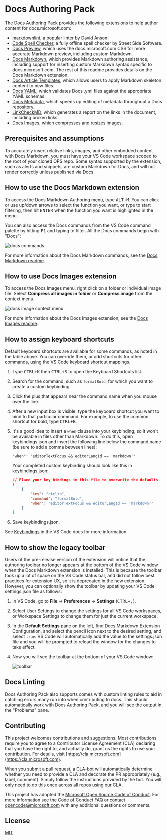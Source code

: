 # Docs Authoring Pack

The Docs Authoring Pack provides the following extensions to help author content for docs.microsoft.com:

* [markdownlint](https://marketplace.visualstudio.com/items?itemName=DavidAnson.vscode-markdownlint), a popular linter by David Anson.
* [Code Spell Checker](https://marketplace.visualstudio.com/items?itemName=streetsidesoftware.code-spell-checker), a fully offline spell checker by Street Side Software.
* [Docs Preview](https://marketplace.visualstudio.com/items?itemName=docsmsft.docs-preview), which uses the docs.microsoft.com CSS for more accurate Markdown preview, including custom Markdown.
* [Docs Markdown](https://marketplace.visualstudio.com/items?itemName=docsmsft.docs-markdown), which provides Markdown authoring assistance, including support for inserting custom Markdown syntax specific to docs.microsoft.com. The rest of this readme provides details on the Docs Markdown extension.
* [Docs Article Templates](https://marketplace.visualstudio.com/items?itemName=docsmsft.docs-article-templates), which allows users to apply Markdown skeleton content to new files.
* [Docs YAML](https://marketplace.visualstudio.com/items?itemName=docsmsft.docs-yaml), which validates Docs .yml files against the appropriate YAML schemas.
* [Docs Metadata](https://marketplace.visualstudio.com/items?itemName=docsmsft.docs-metadata), which speeds up editing of metadata throughout a Docs repository.
* [LinkCheckMD](https://marketplace.visualstudio.com/items?itemName=blackmist.LinkCheckMD), which generates a report on the links in the document, including broken links.
* [Docs Images](https://marketplace.visualstudio.com/items?itemName=docsmsft.docs-images), which compresses and resizes images.

## Prerequisites and assumptions

To accurately insert relative links, images, and other embedded content with Docs Markdown, you must have your VS Code workspace scoped to the root of your cloned OPS repo. Some syntax supported by the extension, such as alerts and snippets, are custom Markdown for Docs, and will not render correctly unless published via Docs.

## How to use the Docs Markdown extension

To access the Docs Markdown Authoring menu, type <kbd>ALT+M</kbd>. You can click or use up/down arrows to select the function you want, or type to start filtering, then hit <kbd>ENTER</kbd> when the function you want is highlighted in the menu.

You can also access the Docs commands from the VS Code command palette by hitting <kbd>F1</kbd> and typing to filter. All the Docs commands begin with "Docs":

![docs commands](https://raw.githubusercontent.com/Microsoft/vscode-docs-authoring/master/media/image/docs-command-palette.png)

For more information about the Docs Markdown commands, see the [Docs Markdown readme](https://marketplace.visualstudio.com/items?itemName=docsmsft.docs-markdown).

## How to use Docs Images extension

To access the Docs Images menu, right click on a folder or individual image file. Select **Compress all images in folder** or **Compress image** from the context menu.

![docs image context menu](https://raw.githubusercontent.com/microsoft/vscode-docs-authoring/master/docs-authoring-pack/images/right-click-image-compression.png)

For more information about the Docs Images extension, see the [Docs Images readme](https://marketplace.visualstudio.com/items?itemName=docsmsft.docs-images).

## How to assign keyboard shortcuts

Default keyboard shortcuts are available for some commands, as noted in the table above. You can override them, or add shortcuts for other commands, using the VS Code keyboard shortcut mappings.

1. Type <kbd>CTRL+K</kbd> then <kbd>CTRL+S</kbd> to open the Keyboard Shortcuts list.
1. Search for the command, such as `formatBold`, for which you want to create a custom keybinding.
1. Click the plus that appears near the command name when you mouse over the line.
1. After a new input box is visible, type the keyboard shortcut you want to bind to that particular command. For example, to use the common shortcut for bold, type <kbd>CTRL+B</kbd>.
1. It's a good idea to insert a `when` clause into your keybinding, so it won't be available in files other than Markdown. To do this, open keybindings.json and insert the following line below the command name (be sure to add a comma between lines):
   
    `"when": "editorTextFocus && editorLangId == 'markdown'"`

    Your completed custom keybinding should look like this in keybindings.json:

    ```json
    // Place your key bindings in this file to overwrite the defaults
    [
        {
            "key": "ctrl+b",
            "command": "formatBold",
            "when": "editorTextFocus && editorLangId == 'markdown'"
        }
    ]
    ```

1. Save keybindings.json.

See [Keybindings](https://code.visualstudio.com/docs/getstarted/keybindings) in the VS Code docs for more information.

## How to show the legacy toolbar

Users of the pre-release version of the extension will notice that the authoring toolbar no longer appears at the bottom of the VS Code window when the Docs Markdown extension is installed. This is because the toolbar took up a lot of space on the VS Code status bar, and did not follow best practices for extension UX, so it is deprecated in the new extension. However, you can optionally show the toolbar by updating your VS Code settings.json file as follows:

1. In VS Code, go to **File** -> **Preferences** -> **Settings** (<kbd>CTRL+,</kbd>).
1. Select User Settings to change the settings for all VS Code workspaces, or  Workspace Settings to change them for just the current workspace.
1. In the **Default Settings** pane on the left, find Docs Markdown Extension Configuration, and select the pencil icon next to the desired setting, and select `true`. VS Code will automatically add the value to the settings.json file and you will be prompted to reload the window for the changes to take effect.
1. Now you will see the toolbar at the bottom of your VS Code window:

   ![toolbar](https://raw.githubusercontent.com/Microsoft/vscode-docs-authoring/master/media/image/legacy-toolbar.png)

## Docs Linting

Docs Authoring Pack also supports comes with custom linting rules to aid in catching errors many run into when contributing to docs. This should automatically work with Docs Authoring Pack, and you will see the output in the "Problems" pane.

## Contributing

This project welcomes contributions and suggestions.  Most contributions require you to agree to a
Contributor License Agreement (CLA) declaring that you have the right to, and actually do, grant us
the rights to use your contribution. For details, visit [https://cla.microsoft.com](https://cla.microsoft.com).

When you submit a pull request, a CLA-bot will automatically determine whether you need to provide
a CLA and decorate the PR appropriately (e.g., label, comment). Simply follow the instructions
provided by the bot. You will only need to do this once across all repos using our CLA.

This project has adopted the [Microsoft Open Source Code of Conduct](https://opensource.microsoft.com/codeofconduct/).
For more information see the [Code of Conduct FAQ](https://opensource.microsoft.com/codeofconduct/faq/) or
contact [opencode@microsoft.com](mailto:opencode@microsoft.com) with any additional questions or comments.

## License

[MIT](LICENSE)
